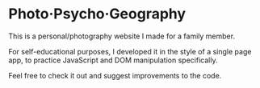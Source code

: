 # Photo·Psycho·Geography

This is a personal/photography website I made for a family member. 

For self-educational purposes, I developed it in the style of a single page app, to practice JavaScript and DOM manipulation specifically.

Feel free to check it out and suggest improvements to the code.
